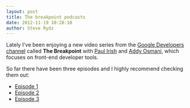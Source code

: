 ```yaml
---
layout: post
title: The breakpoint podcasts
date: 2012-11-19 10:28:10
author: Steve Rydz
---
```


Lately I've been enjoying a new video series from the [Google Developers channel](http://www.youtube.com/user/GoogleDevelopers?feature=watch) called **The Breakpoint** with [Paul Irish](http://paulirish.com) and [Addy Osmani](http://addyosmani.com/), which focuses on front-end developer tools.

So far there have been three episodes and I highly recommend checking them out:

* [Episode 1](http://www.youtube.com/watch?v=ktwJ-EDiZoU)
* [Episode 2](http://www.youtube.com/watch?v=PPXeWjWp-8Y&feature=relmfu)
* [Episode 3](http://www.youtube.com/watch?feature=player_embedded&v=HijZNR6kc9A)
